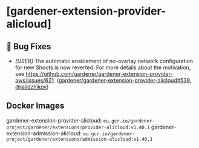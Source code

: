 # [gardener-extension-provider-alicloud]
## 🐛 Bug Fixes
* *[USER]* The automatic enablement of no-overlay network configuration for new Shoots is now reverted. For more details about the motivation, see https://github.com/gardener/gardener-extension-provider-aws/issues/621. ([gardener/gardener-extension-provider-alicloud#538](https://github.com/gardener/gardener-extension-provider-alicloud/pull/538), [@ialidzhikov](https://github.com/ialidzhikov))

## Docker Images
gardener-extension-provider-alicloud: `eu.gcr.io/gardener-project/gardener/extensions/provider-alicloud:v1.40.1`
gardener-extension-admission-alicloud: `eu.gcr.io/gardener-project/gardener/extensions/admission-alicloud:v1.40.1`